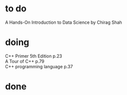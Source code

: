 # to do
A Hands-On Introduction to Data Science by Chirag Shah  
# doing
C++ Primer 5th Edition p.23  
A Tour of C++ p.79  
C++ programming language p.37  
# done
